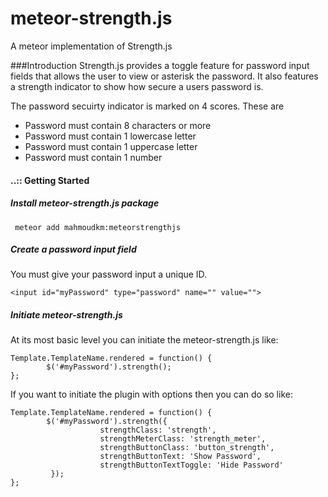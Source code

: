 # meteor-strength.js
A meteor implementation of Strength.js

###Introduction
Strength.js provides a toggle feature for password input fields that allows the user to view or asterisk the password. It also features a strength indicator to show how secure a users password is.

The password secuirty indicator is marked on 4 scores. These are

*   Password must contain 8 characters or more
*   Password must contain 1 lowercase letter
*   Password must contain 1 uppercase letter
*   Password must contain 1 number

#### ..:: Getting Started

##### Install meteor-strength.js package

     meteor add mahmoudkm:meteorstrengthjs

##### Create a password input field

You must give your password input a unique ID.

	<input id="myPassword" type="password" name="" value="">

##### Initiate meteor-strength.js

At its most basic level you can initiate the meteor-strength.js like:
					
	Template.TemplateName.rendered = function() {
			$('#myPassword').strength();
	};
					

If you want to initiate the plugin with options then you can do so like:

					
	Template.TemplateName.rendered = function() {
			$('#myPassword').strength({
			            strengthClass: 'strength',
			            strengthMeterClass: 'strength_meter',
			            strengthButtonClass: 'button_strength',
			            strengthButtonText: 'Show Password',
			            strengthButtonTextToggle: 'Hide Password'
			 });
	};
